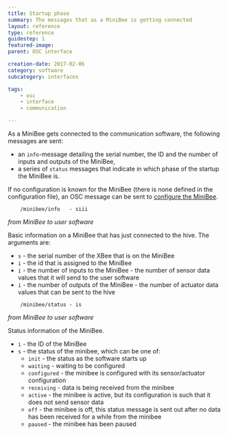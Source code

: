 ```yaml
---
title: Startup phase
summary: The messages that as a MiniBee is getting connected
layout: reference
type: reference
guidestep: 1
featured-image: 
parent: OSC interface

creation-date: 2017-02-06
category: software
subcategory: interfaces

tags:
    - osc
    - interface
    - communication

---
```


As a MiniBee gets connected to the communication software, the following messages are sent:

* an `info`-message detailing the serial number, the ID and the number of inputs and outputs of the MiniBee,
* a series of `status` messages that indicate in which phase of the startup the MiniBee is.

If no configuration is known for the MiniBee (there is none defined in the configuration file), an OSC message can be sent to [configure the MiniBee](assigning-a-minibee-configuration-via-osc).


```
    /minibee/info   - siii
```
*from MiniBee to user software*

Basic information on a MiniBee that has just connected to the hive. The arguments are:

* `s` - the serial number of the XBee that is on the MiniBee
* `i` - the id that is assigned to the MiniBee
* `i` - the number of inputs to the MiniBee - the number of sensor data values that it will send to the user software
* `i` - the number of outputs of the MiniBee - the number of actuator data values that can be sent to the hive


```
    /minibee/status - is
```
*from MiniBee to user software*

Status information of the MiniBee.

* `i` - the ID of the MiniBee
* `s` - the status of the minibee, which can be one of:
    - `init` - the status as the software starts up
    - `waiting` - waiting to be configured
    - `configured` - the minibee is configured with its sensor/actuator configuration
    - `receiving` - data is being received from the minibee
    - `active` - the minibee is active, but its configuration is such that it does not send sensor data
    - `off` - the minibee is off, this status message is sent out after no data has been received for a while from the minibee
    - `paused` - the minibee has been paused


